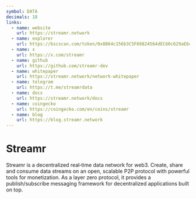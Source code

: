 ```yaml
---
symbol: DATA
decimals: 18
links:
  - name: website
    url: https://streamr.network
  - name: explorer
    url: https://bscscan.com/token/0x0864c156b3C5F69824564dEC60c629aE6401bf2a
  - name: x
    url: https://x.com/streamr
  - name: github
    url: https://github.com/streamr-dev
  - name: whitepaper
    url: https://streamr.network/network-whitepaper
  - name: telegram
    url: https://t.me/streamrdata
  - name: docs
    url: https://streamr.network/docs
  - name: coingecko
    url: https://coingecko.com/en/coins/streamr
  - name: blog
    url: https://blog.streamr.network
---
```


# Streamr

Streamr is a decentralized real‑time data network for web3. Create, share and consume data streams on an open, scalable P2P protocol with powerful tools for monetization. As a layer zero protocol, it provides a publish/subscribe messaging framework for decentralized applications built on top.
